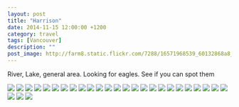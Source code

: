 ```yaml
---
layout: post
title: "Harrison"
date: 2014-11-15 12:00:00 +1200
category: travel
tags: [Vancouver]
description: ""
post_image: http://farm8.static.flickr.com/7288/16571968539_60132868a8_o.jpg
---
```

River, Lake, general area. Looking for eagles. See if you can spot them

[![](http://farm9.static.flickr.com/8734/16138147953_5a3962b103_c.jpg)](http://farm9.static.flickr.com/8734/16138147953_db6b98e8c2_o.jpg)
[![](http://farm9.static.flickr.com/8613/16570523728_d865d2c19d_c.jpg)](http://farm9.static.flickr.com/8613/16570523728_d4a8d988c8_o.jpg)
[![](http://farm9.static.flickr.com/8747/16756922601_255004503b_c.jpg)](http://farm9.static.flickr.com/8747/16756922601_e99083156a_o.jpg)
[![](http://farm9.static.flickr.com/8627/16570524258_ce13051e4b_c.jpg)](http://farm9.static.flickr.com/8627/16570524258_0d0b630cd6_o.jpg)
[![](http://farm8.static.flickr.com/7640/16570703430_ab6644e066_c.jpg)](http://farm8.static.flickr.com/7640/16570703430_043ac6d5d2_o.jpg)
[![](http://farm8.static.flickr.com/7585/16570524778_914a4e11ed_c.jpg)](http://farm8.static.flickr.com/7585/16570524778_4311473527_o.jpg)
[![](http://farm8.static.flickr.com/7621/16570703740_5e65c93f9e_c.jpg)](http://farm8.static.flickr.com/7621/16570703740_86eaac67f9_o.jpg)
[![](http://farm9.static.flickr.com/8676/16571970469_f4d81ac4b4_c.jpg)](http://farm9.static.flickr.com/8676/16571970469_ef3dcc6399_o.jpg)
[![](http://farm8.static.flickr.com/7589/16756924351_73e6bf9e21_c.jpg)](http://farm8.static.flickr.com/7589/16756924351_e387fcf813_o.jpg)
[![](http://farm9.static.flickr.com/8683/16732205916_a25db4568b_c.jpg)](http://farm9.static.flickr.com/8683/16732205916_9354e9df90_o.jpg)
[![](http://farm9.static.flickr.com/8609/16570705050_8d9d80d387_c.jpg)](http://farm9.static.flickr.com/8609/16570705050_c151e6bf38_o.jpg)
[![](http://farm9.static.flickr.com/8675/16138150903_c35c0b3c54_c.jpg)](http://farm9.static.flickr.com/8675/16138150903_15ebd727ef_o.jpg)
[![](http://farm8.static.flickr.com/7287/16571971799_4c86698af5_c.jpg)](http://farm8.static.flickr.com/7287/16571971799_9683276d01_o.jpg)
[![](http://farm8.static.flickr.com/7650/16571972139_43086d914b_c.jpg)](http://farm8.static.flickr.com/7650/16571972139_a7ebd1ec25_o.jpg)
[![](http://farm9.static.flickr.com/8664/16570530208_8b1a362c7f_c.jpg)](http://farm9.static.flickr.com/8664/16570530208_16f6370b2c_o.jpg)
[![](http://farm8.static.flickr.com/7628/16570706340_87f5dfb9b0_c.jpg)](http://farm8.static.flickr.com/7628/16570706340_7e18facf2a_o.jpg)
[![](http://farm9.static.flickr.com/8565/16756926351_c8de73f411_c.jpg)](http://farm9.static.flickr.com/8565/16756926351_4b2d226797_o.jpg)
[![](http://farm9.static.flickr.com/8684/16757029902_9a59236916_c.jpg)](http://farm9.static.flickr.com/8684/16757029902_37468df151_o.jpg)
[![](http://farm9.static.flickr.com/8687/16570528348_c0404d18bc_c.jpg)](http://farm9.static.flickr.com/8687/16570528348_d4dd5b798d_o.jpg)
[![](http://farm9.static.flickr.com/8670/16135790894_1b67e3c933_c.jpg)](http://farm9.static.flickr.com/8670/16135790894_e666b29ebf_o.jpg)
[![](http://farm8.static.flickr.com/7613/16756927821_169c8ea544_c.jpg)](http://farm8.static.flickr.com/7613/16756927821_38a4e9a429_o.jpg)
[![](http://farm9.static.flickr.com/8739/16732208946_7ed5c20d5b_c.jpg)](http://farm9.static.flickr.com/8739/16732208946_0c58b4ca34_o.jpg)
[![](http://farm8.static.flickr.com/7589/16756928631_dfb8bd4521_c.jpg)](http://farm8.static.flickr.com/7589/16756928631_c4eca467e5_o.jpg)
[![](http://farm8.static.flickr.com/7594/16571968419_28804d429b_c.jpg)](http://farm8.static.flickr.com/7594/16571968419_675f3b6ba3_o.jpg)
[![](http://farm9.static.flickr.com/8684/16138147313_dc215208b8_c.jpg)](http://farm9.static.flickr.com/8684/16138147313_f8ac395709_o.jpg)
[![](http://farm8.static.flickr.com/7286/16135785154_8cf13fff8b_c.jpg)](http://farm8.static.flickr.com/7286/16135785154_5ba8b62d3a_o.jpg)
[![](http://farm8.static.flickr.com/7611/16757024522_bd98b2f8eb_c.jpg)](http://farm8.static.flickr.com/7611/16757024522_be0c11a2ab_o.jpg)
[![](http://farm9.static.flickr.com/8689/16757023852_90d7a2b699_c.jpg)](http://farm9.static.flickr.com/8689/16757023852_e198e5f2c6_o.jpg)
